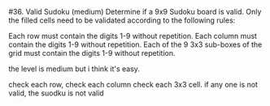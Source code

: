 #36. Valid Sudoku (medium)
Determine if a 9x9 Sudoku board is valid. Only the filled cells need to be validated according to the following rules:

Each row must contain the digits 1-9 without repetition.
Each column must contain the digits 1-9 without repetition.
Each of the 9 3x3 sub-boxes of the grid must contain the digits 1-9 without repetition.

the level is medium but i think it's easy.

check each row, check each column check each 3x3 cell. if any one is not valid, the suodku is not valid